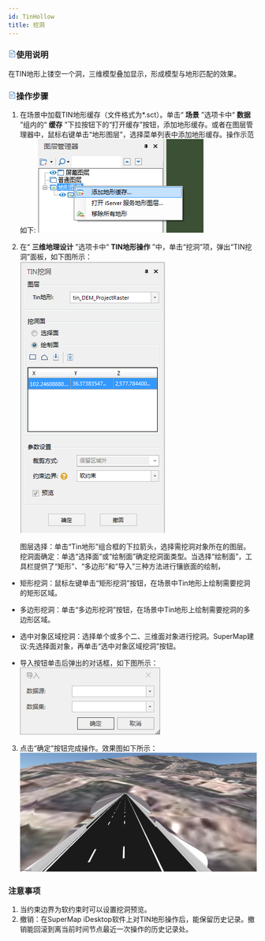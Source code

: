 ```yaml
---
id: TinHollow
title: 挖洞
---
```

### ![](../../../img/read.gif)使用说明

在TIN地形上镂空一个洞，三维模型叠加显示，形成模型与地形匹配的效果。

### ![](../../../img/read.gif)操作步骤

  1. 在场景中加载TIN地形缓存（文件格式为*.sct）。单击“ **场景** ”选项卡中“ **数据** ”组内的“ **缓存** ”下拉按钮下的“打开缓存”按钮，添加地形缓存。或者在图层管理器中，鼠标右键单击“地形图层”，选择菜单列表中添加地形缓存。操作示范如下: 
  ![](img/AddTinDemo.png)  
  2. 在“ **三维地理设计** ”选项卡中“ **TIN地形操作** ”中，单击“挖洞”项，弹出“TIN挖洞”面板，如下图所示：       
  ![](img/TinHollowDialog.png)  

  
     图层选择：单击“Tin地形”组合框的下拉箭头，选择需挖洞对象所在的图层。
     挖洞面确定：单选“选择面”或“绘制面”确定挖洞面类型。当选择“绘制面”，工具栏提供了“矩形”、“多边形”和“导入”三种方法进行镶嵌面的绘制，
* 矩形挖洞：鼠标左键单击“矩形挖洞”按钮，在场景中Tin地形上绘制需要挖洞的矩形区域。

* 多边形挖洞：单击“多边形挖洞”按钮，在场景中Tin地形上绘制需要挖洞的多边形区域。

* 选中对象区域挖洞：选择单个或多个二、三维面对象进行挖洞。SuperMap建议:先选择面对象，再单击“选中对象区域挖洞”按钮。

* 导入按钮单击后弹出的对话框，如下图所示：         
    ![](img/TINModelClip_ExportDialog.png)  
  
3. 点击“确定”按钮完成操作。效果图如下所示： 
![](img/TinHollowResult.png)   


### 注意事项

  1. 当约束边界为软约束时可以设置挖洞预览。
  2. 撤销：在SuperMap iDesktop软件上对TIN地形操作后，能保留历史记录。撤销能回滚到离当前时间节点最近一次操作的历史记录处。



